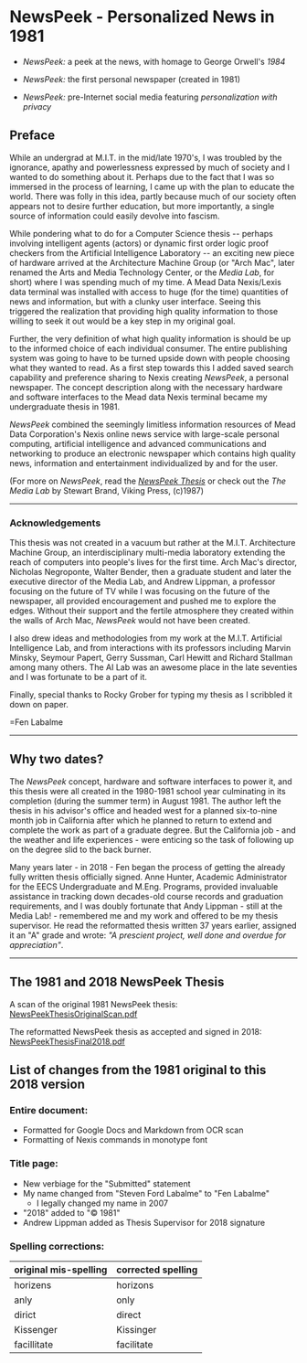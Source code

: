 # NewsPeek - Personalized News in 1981

* _NewsPeek:_ a peek at the news, with homage to George Orwell's _1984_

* _NewsPeek:_ the first personal newspaper (created in 1981)

* _NewsPeek:_ pre-Internet social media featuring _personalization with privacy_

## Preface

While an undergrad at M.I.T. in the mid/late 1970's, I was troubled by the ignorance, apathy and powerlessness expressed by much of society and I wanted to do something about it. Perhaps due to the fact that I was so immersed in the process of learning, I came up with the plan to educate the world. There was folly in this idea, partly because much of our society often appears not to desire further education, but more importantly, a single source of information could easily devolve into fascism.

While pondering what to do for a Computer Science thesis -- perhaps involving intelligent agents (actors) or dynamic first order logic proof checkers from the Artificial Intelligence Laboratory -- an exciting new piece of hardware arrived at the Architecture Machine Group (or "Arch Mac", later renamed the Arts and Media Technology Center, or the _Media Lab_, for short) where I was spending much of my time. A Mead Data Nexis/Lexis data terminal was installed with access to huge (for the time) quantities of news and information, but with a clunky user interface. Seeing this triggered the realization that providing high quality information to those willing to seek it out would be a key step in my original goal.

Further, the very definition of what high quality information is should be up to the informed choice of each individual consumer. The entire publishing system was going to have to be turned upside down with people choosing what they wanted to read. As a first step towards this I added saved search capability and preference sharing to Nexis creating _NewsPeek_, a personal newspaper. The concept description along with the necessary hardware and software interfaces to the Mead data Nexis terminal became my undergraduate thesis in 1981.

_NewsPeek_ combined the seemingly limitless information resources of Mead Data Corporation's Nexis online news service with large-scale personal computing, artificial intelligence and advanced communications and networking to produce an electronic newspaper which contains high quality news, information and entertainment individualized by and for the user.

(For more on _NewsPeek_, read the [_NewsPeek Thesis_](thesis.md) or check out the _The Media Lab_ by Stewart Brand, Viking Press, (c)1987)

----

### Acknowledgements

This thesis was not created in a vacuum but rather at the M.I.T. Architecture Machine Group, an interdisciplinary multi-media laboratory extending the reach of computers into people's lives for the first time. Arch Mac's director, Nicholas Negroponte, Walter Bender, then a graduate student and later the executive director of the Media Lab, and Andrew Lippman, a professor focusing on the future of TV while I was focusing on the future of the newspaper, all provided encouragement and pushed me to explore the edges. Without their support and the fertile atmosphere they created within the walls of Arch Mac, _NewsPeek_  would not have been created.

I also drew ideas and methodologies from my work at the M.I.T. Artificial Intelligence Lab, and from interactions with its professors including Marvin Minsky, Seymour Papert, Gerry Sussman, Carl Hewitt and Richard Stallman among many others. The AI Lab was an awesome place in the late seventies and I was fortunate to be a part of it.

Finally, special thanks to Rocky Grober for typing my thesis as I scribbled it down on paper.

=Fen Labalme

----

## Why two dates?

The _NewsPeek_ concept, hardware and software interfaces to power it, and this thesis were all created in the 1980-1981 school year culminating in its completion (during the summer term) in August 1981. The author left the thesis in his advisor's office and headed west for a planned six-to-nine month job in California after which he planned to return to extend and complete the work as part of a graduate degree. But the California job - and the weather and life experiences - were enticing so the task of following up on the degree slid to the back burner.

Many years later - in 2018 - Fen began the process of getting the already fully written thesis officially signed. Anne Hunter, Academic Administrator for the EECS Undergraduate and M.Eng. Programs, provided invaluable assistance in tracking down decades-old course records and graduation requirements, and I was doubly fortunate that Andy Lippman - still at the Media Lab! - remembered me and my work and offered to be my thesis supervisor. He read the reformatted thesis written 37 years earlier, assigned it an "A" grade and wrote: _"A prescient project, well done and overdue for appreciation"_.

----

## The 1981 and 2018 NewsPeek Thesis

A scan of the original 1981 NewsPeek thesis:
[NewsPeekThesisOriginalScan.pdf](assets/NewsPeekThesisOriginalScan.pdf)

The reformatted NewsPeek thesis as accepted and signed in 2018:
[NewsPeekThesisFinal2018.pdf](assets/NewsPeekThesisFinal2018.pdf)

## List of changes from the 1981 original to this 2018 version

### Entire document:
* Formatted for Google Docs and Markdown from OCR scan
* Formatting of Nexis commands in monotype font

### Title page:
* New verbiage for the "Submitted" statement
* My name changed from "Steven Ford Labalme" to "Fen Labalme"
   * I legally changed my name in 2007
* "2018" added to "© 1981"
* Andrew Lippman added as Thesis Supervisor for 2018 signature

### Spelling corrections:
| original mis-spelling | corrected spelling |
|-----------------------|--------------------|
| horizens              | horizons           |
| anly                  | only               |
| dirict                | direct             |
| Kissenger             | Kissinger          |
| facillitate           | facilitate         |
